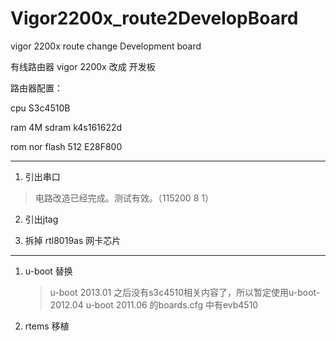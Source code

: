 # Vigor2200x_route2DevelopBoard

vigor 2200x route change Development board

有线路由器 vigor 2200x 改成 开发板

路由器配置：

 cpu S3c4510B
 
 ram 4M sdram       k4s161622d
 
 rom nor flash 512  E28F800

---------------------------

1. 引出串口
 > 电路改造已经完成。测试有效。（115200 8 1）

2. 引出jtag

3. 拆掉 rtl8019as 网卡芯片

-------
1. u-boot 替换
   > u-boot 2013.01 之后没有s3c4510相关内容了，所以暂定使用u-boot-2012.04
   > u-boot 2011.06 的boards.cfg 中有evb4510

2. rtems 移植
